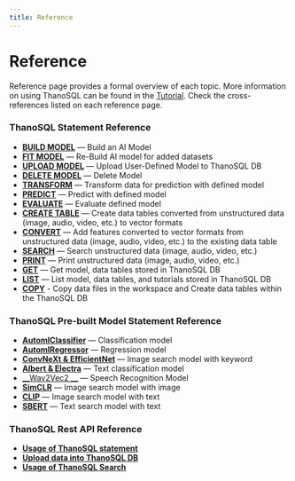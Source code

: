 ```yaml
---
title: Reference
---
```


# __Reference__

Reference page provides a formal overview of each topic. More information on using ThanoSQL can be found in the [Tutorial](/en/tutorials/algorithm_list/). Check the cross-references listed on each reference page.

### __ThanoSQL Statement Reference__

- [__BUILD MODEL__](/en/how-to_guides/ThanoSQL_query/BUILD_MODEL_SYNTAX/) — Build an AI Model
- [__FIT MODEL__](/en/how-to_guides/ThanoSQL_query/FIT_MODEL_SYNTAX/) —  Re-Build AI model for added datasets
- [__UPLOAD MODEL__](/en/how-to_guides/ThanoSQL_query/UPLOAD_SYNTAX/) — Upload User-Defined Model to ThanoSQL DB
- [__DELETE MODEL__](/en/how-to_guides/ThanoSQL_query/DELETE_MODEL_SYNTAX/) —  Delete Model
- [__TRANSFORM__](/en/how-to_guides/ThanoSQL_query/TRANSFORM_MODEL_SYNTAX/) — Transform data for prediction with defined model
- [__PREDICT__](/en/how-to_guides/ThanoSQL_query/PREDICT_MODEL_SYNTAX/) — Predict with defined model
- [__EVALUATE__](/en/how-to_guides/ThanoSQL_query/EVALUATE_MODEL_SYNTAX/) — Evaluate defined model
- [__CREATE TABLE__](/en/how-to_guides/ThanoSQL_query/CREATE_TABLE_SYNTAX/) — Create data tables converted from unstructured data (image, audio, video, etc.) to vector formats 
- [__CONVERT__](/en/how-to_guides/ThanoSQL_query/CONVERT_USING_SYNTAX/) — Add features converted to vector formats from unstructured data (image, audio, video, etc.) to the existing data table
- [__SEARCH__](/en/how-to_guides/ThanoSQL_query/SEARCH_SYNTAX/) — Search unstructured data (image, audio, video, etc.) 
- [__PRINT__](/en/how-to_guides/ThanoSQL_query/PRINT_SYNTAX/) — Print unstructured data (image, audio, video, etc.)
- [__GET__](/en/how-to_guides/ThanoSQL_query/GET_SYNTAX/) —  Get model, data tables stored in ThanoSQL DB
- [__LIST__](/en/how-to_guides/ThanoSQL_query/LIST_SYNTAX/) — List model, data tables, and tutorials stored in ThanoSQL DB
- [__COPY__](/en/how-to_guides/ThanoSQL_query/COPY_SYNTAX/) - Copy data files in the workspace and Create data tables within the ThanoSQL DB

### __ThanoSQL Pre-built Model Statement Reference__

- [__AutomlClassifier__](/en/how-to_guides/ThanoSQL_model/AutomlClassifier/) — Classification model
- [__AutomlRegressor__](/en/how-to_guides/ThanoSQL_model/AutomlRegressor/) — Regression model
- [__ConvNeXt & EfficientNet__](/en/how-to_guides/ThanoSQL_model/ConvNeXt_EfficientNet/) — Image search model with keyword
- [__Albert & Electra__](/en/how-to_guides/ThanoSQL_model/Albert_Electra/) — Text classification model
- [__Wav2Vec2 __](/en/how-to_guides/ThanoSQL_model/wav2vec2/) — Speech Recognition Model
- [__SimCLR__](/en/how-to_guides/ThanoSQL_model/SimCLR/) —  Image search model with image
- [__CLIP__](/en/how-to_guides/ThanoSQL_model/CLIP/) — Image search model with text
- [__SBERT__](/en/how-to_guides/ThanoSQL_model/SBERT/) — Text search model with text

### __ThanoSQL Rest API Reference__

- [__Usage of ThanoSQL statement__](/en/how-to_guides/ThanoSQL_connecting/rest_api_thanosql_query/)
- [__Upload data into ThanoSQL DB__](/en/how-to_guides/ThanoSQL_connecting/rest_api_thanosql_insert/)
- [__Usage of ThanoSQL Search__](/en/how-to_guides/ThanoSQL_connecting/rest_api_thanosql_search/)
